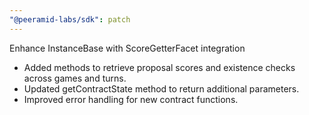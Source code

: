 ```yaml
---
"@peeramid-labs/sdk": patch
---
```


Enhance InstanceBase with ScoreGetterFacet integration

- Added methods to retrieve proposal scores and existence checks across games and turns.
- Updated getContractState method to return additional parameters.
- Improved error handling for new contract functions.
